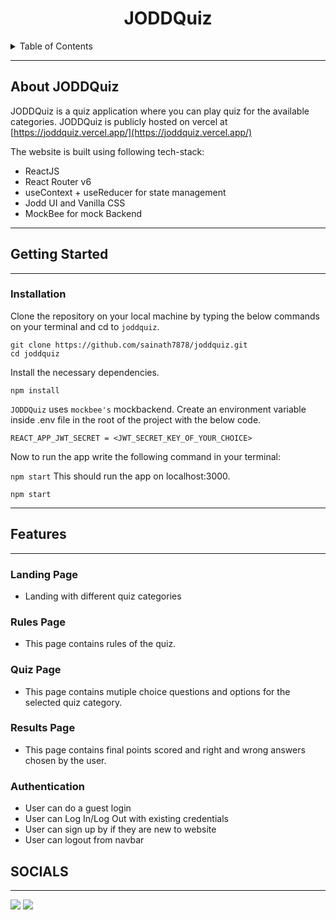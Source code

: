 <div align="center">

# JODDQuiz

</div>

<details>
  <summary>Table of Contents</summary>
  <ol>
    <li>
      <a href="#about-joddquiz">About The Project</a>
    </li>
    <li>
      <a href="#getting-started">Getting Started</a>
      <ul>
        <li><a href="#installation">Installation</a></li>
      </ul>
    </li>
    <li>
      <a href="#features">Features</a>
      <ul>
        <li><a href="#landing-page">Landing Page</a></li>
        <li><a href="#rules-page">Rules Page</a></li>
        <li><a href="#quiz-page">Quiz Page</a></li>
        <li><a href="#results-page">Results Page</a></li>
        <li><a href="#authentication">Authentication</a></li>
      </ul>
    </li>
  </ol>
</details>

---

## About JODDQuiz

JODDQuiz is a quiz application where you can play quiz for the available categories. JODDQuiz is publicly hosted on vercel at [https://joddquiz.vercel.app/](https://joddquiz.vercel.app/)

The website is built using following tech-stack:

<ul>
    <li>ReactJS</li>
    <li>React Router v6</li>
    <li>useContext + useReducer for state management</li>
    <li>Jodd UI and Vanilla CSS</li>
    <li>MockBee for mock Backend</li>
</ul>

---

## Getting Started

---

### Installation

Clone the repository on your local machine by typing the below commands on your terminal and cd to `joddquiz`.

```
git clone https://github.com/sainath7878/joddquiz.git
cd joddquiz
```

Install the necessary dependencies.

```
npm install
```

`JODDQuiz` uses `mockbee's` mockbackend.
Create an environment variable inside .env file in the root of the project with the below code.

```
REACT_APP_JWT_SECRET = <JWT_SECRET_KEY_OF_YOUR_CHOICE>
```

Now to run the app write the following command in your terminal:

`npm start`
This should run the app on localhost:3000.

```
npm start
```

---

## Features

---

### Landing Page

- Landing with different quiz categories

### Rules Page

- This page contains rules of the quiz.

### Quiz Page

- This page contains mutiple choice questions and options for the selected quiz category.
### Results Page

- This page contains final points scored and right and wrong answers chosen by the user.
### Authentication

- User can do a guest login
- User can Log In/Log Out with existing credentials
- User can sign up by if they are new to website
- User can logout from navbar

## SOCIALS

---

<a href="https://twitter.com/sainath_svm"><img src="https://img.shields.io/badge/Twitter-1DA1F2?style=for-the-badge&logo=twitter&logoColor=white"/></a>
<a href="https://www.linkedin.com/in/svm-sainath-90aa061aa/"><img src="https://img.shields.io/badge/LinkedIn-0077B5?style=for-the-badge&logo=linkedin&logoColor=white"/></a>

</ul>
